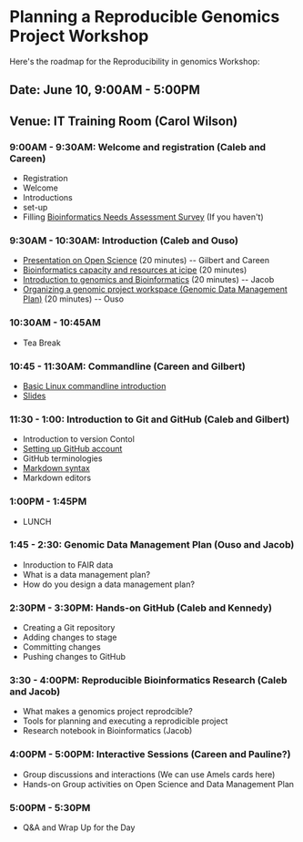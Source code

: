 # Planning a Reproducible Genomics Project Workshop

Here's the roadmap for the Reproducibility in genomics Workshop:

## Date: June 10, 9:00AM - 5:00PM
## Venue: IT Training Room (Carol Wilson)

### 9:00AM - 9:30AM: Welcome and registration (Caleb and Careen)
* Registration
* Welcome
* Introductions
* set-up
* Filling [Bioinformatics Needs Assessment Survey](https://redcap.icipe.org/surveys/?s=9FJNXXNHC7) (If you haven't)

### 9:30AM - 10:30AM: Introduction (Caleb and Ouso)
* [Presentation on Open Science](https://docs.google.com/presentation/d/18ldedgpdM9S1ve_Gw9JRRvXZmssZALXfapOAkvYjCU4/edit?usp=sharing) (20 minutes) -- Gilbert and Careen
* [Bioinformatics capacity and resources at icipe](https://docs.google.com/presentation/d/1vKn_LRcLVkt3ItXj2rDc-4NQOkJKmbUyp6Xj1o6uASg/edit?usp=sharing) (20 minutes)
* [Introduction to genomics and Bioinformatics](https://docs.google.com/presentation/d/1wYX9r9XVak3h7L5qpTscSrgTeT40mzHg6UBlEBk6y54/edit?usp=sharing) (20 minutes) -- Jacob
* [Organizing a genomic project workspace (Genomic Data Management Plan)](https://docs.google.com/presentation/d/1pIqF7T2XhEDpLDuKEYhqYzD1LeMaiF1OSjTQCxm5GXc/edit#slide=id.g593a96f09c_1_131) (20 minutes) -- Ouso

### 10:30AM - 10:45AM
* Tea Break

### 10:45 - 11:30AM: Commandline (Careen and Gilbert)
* [Basic Linux commandline introduction](https://github.com/kibet-gilbert/Introduction-to-Linux/blob/master/Introduction%20to%20Linux.md)
* [Slides](https://drive.google.com/open?id=1eCBfNArGsKRg715hvFMCrTU6dmA4Ctu0W39yOCCZPLM)

### 11:30 - 1:00: Introduction to Git and GitHub (Caleb and Gilbert)
* Introduction to version Contol
* [Setting up GitHub account](https://docs.google.com/presentation/d/1kO7dmdKVJ4sqMyRHfJIqi8HgFn8wlDUz7M5zI_0IpkU/edit#slide=id.g3e08b71c2d_1_0)
* GitHub terminologies
* [Markdown syntax](https://github.com/BioinfoNet/IntroductoryMarkdown)
* Markdown editors

### 1:00PM - 1:45PM
* LUNCH

### 1:45 - 2:30: Genomic Data Management Plan (Ouso and Jacob)
* Inroduction to FAIR data
* What is a data management plan?
* How do you design a data management plan?

### 2:30PM - 3:30PM: Hands-on GitHub (Caleb and Kennedy)
* Creating a Git repository
* Adding changes to stage
* Committing changes
* Pushing changes to GitHub


### 3:30 - 4:00PM: Reproducible Bioinformatics Research (Caleb and Jacob)
* What makes a genomics project reprodcible?
* Tools for planning and executing a reprodicible project
* Research notebook in Bioinformatics (Jacob)

### 4:00PM - 5:00PM: Interactive Sessions (Careen and Pauline?)
* Group discussions and interactions (We can use Amels cards here)
* Hands-on Group activities on Open Science and Data Management Plan

### 5:00PM - 5:30PM
* Q&A and Wrap Up for the Day


